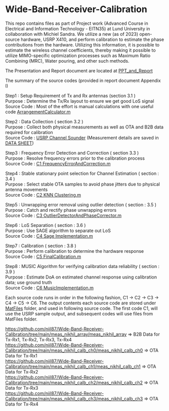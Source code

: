# Wide-Band-Receiver-Calibration
This repo contains files as part of Project work (Advanced Course in Electrical and Information Technology - EITN35) at Lund University in collaboration with Michiel Sandra. We utilize a new (as of 2023) open-source hardware, USRP X410, and perform calibration to estimate the phase contributions from the hardware. Utilizing this information, it is possible to estimate the wireless channel coefficients, thereby making it possible to utilize MIMO-specific optimization processes such as Maximum Ratio Combining (MRC), Water pouring, and other such methods.

The Presentation and Report document are located at [PPT_and_Report](https://github.com/niil87/Wide-Band-Receiver-Calibration/tree/main/PPT_and_Report)

The summary of the source codes (provided in report document Appendix I)

Step1 : Setup Requirement of Tx and Rx antennas (section 3.1 ) <br>
Purpose : Determine the Tx/Rx layout to ensure we get good LoS signal <br>
Source Code : Most of the effort is manual calculations with one useful code [ArrangementCalculator.m](https://github.com/niil87/Wide-Band-Receiver-Calibration/blob/main/ArrangementCalculator.m)

Step2 : Data Collection ( section 3.2 ) <br>
Purpose : Collect both physical measurements as well as OTA and B2B data required for calibration <br>
Source Code : [USRP Channel Sounder](https://github.com/michielsandra/openucs) (Measurement details are saved in [DATA SHEET](https://github.com/niil87/Wide-Band-Receiver-Calibration/blob/main/Data.xlsx))

Step3 : Frequency Error Detection and Correction ( section 3.3 ) <br>
Purpose : Resolve frequency errors prior to the calibration process <br>
Source Code : [C1 FrequencyErrorAndCorrection.m](https://github.com/niil87/Wide-Band-Receiver-Calibration/blob/main/C1_FrequencyErrorAndCorrection.m)

Step4 : Stable stationary point selection for Channel Estimation ( section : 3.4 ) <br>
Purpose : Select stable OTA samples to avoid phase jitters due to physical antenna movements <br>
Source Code : [C2 KNN Clustering.m](https://github.com/niil87/Wide-Band-Receiver-Calibration/blob/main/C2_KNN_Clustering.m)

Step5 : Unwrapping error removal using outlier detection ( section : 3.5 ) <br>
Purpose : Catch and rectify phase unwrapping errors <br>
Source Code : [C3 OutlierDetectorAndPhaseCorrector.m](https://github.com/niil87/Wide-Band-Receiver-Calibration/blob/main/C3_OutlierDetectorAndPhaseCorrector.m)

Step6 : LoS Separation ( section : 3.6 ) <br>
Purpose : Use SAGE algorithm to separate out LoS <br>
Source Code : [C4 Sage Implementation.m](https://github.com/niil87/Wide-Band-Receiver-Calibration/blob/main/C4_Sage_Implementation.m)

Step7 : Calibration ( section : 3.8 ) <br>
Purpose : Perform calibration to determine the hardware response <br>
Source Code : [C5 FinalCalibration.m](https://github.com/niil87/Wide-Band-Receiver-Calibration/blob/main/C5_FinalCalibration.m)

Step8 : MUSIC Algorithm for verifying calibration data reliability ( section : 3.9 ) <br>
Purpose : Estimate DoA on estimated channel response using calibration data; use ground truth <br>
Source Code : [C6 MusicImplementation.m](https://github.com/niil87/Wide-Band-Receiver-Calibration/blob/main/C6_MusicImplementation.m)

Each source code runs in order in the following fashion,  C1 -> C2 -> C3 -> C4 -> C5 -> C6. The output contents each source code are stored under [MatFiles](https://github.com/niil87/Wide-Band-Receiver-Calibration/tree/main/MatFiles) folder, and used in following source code. The first code C1, will use the USRP sample output, and subsequent codes will use files from MatFiles folder. 

https://github.com/niil87/Wide-Band-Receiver-Calibration/tree/main/meas_nikhil_array/meas_nikhil_array => B2B Data for Tx-Rx1, Tx-Rx2, Tx-Rx3, Tx-Rx4  <br>
https://github.com/niil87/Wide-Band-Receiver-Calibration/tree/main/meas_nikhil_calb_ch0/meas_nikhil_calb_ch0 => OTA Data for Tx-Rx1  <br>
https://github.com/niil87/Wide-Band-Receiver-Calibration/tree/main/meas_nikhil_calb_ch1/meas_nikhil_calb_ch1 => OTA Data for Tx-Rx2  <br>
https://github.com/niil87/Wide-Band-Receiver-Calibration/tree/main/meas_nikhil_calb_ch2/meas_nikhil_calb_ch2 => OTA Data for Tx-Rx3  <br>
https://github.com/niil87/Wide-Band-Receiver-Calibration/tree/main/meas_nikhil_calb_ch3/meas_nikhil_calb_ch3 => OTA Data for Tx-Rx4  <br>
